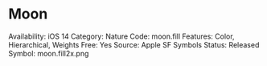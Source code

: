 # Moon

Availability: iOS 14
Category: Nature
Code: moon.fill
Features: Color, Hierarchical, Weights
Free: Yes
Source: Apple SF Symbols
Status: Released
Symbol: moon.fill2x.png